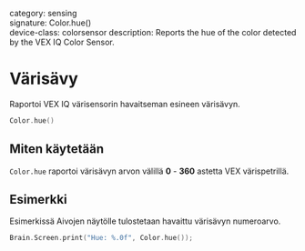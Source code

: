 category: sensing  
signature: Color.hue()  
device-class: colorsensor
description: Reports the hue of the color detected by the VEX IQ Color Sensor.

# Värisävy

Raportoi VEX IQ värisensorin havaitseman esineen värisävyn.

```cpp
Color.hue()
```

## Miten käytetään

`Color.hue` raportoi värisävyn arvon välillä **0** - **360** astetta VEX värispetrillä.

## Esimerkki

Esimerkissä Aivojen näytölle tulostetaan havaittu värisävyn numeroarvo.

```cpp
Brain.Screen.print("Hue: %.0f", Color.hue());
```

<advanced>
</advanced>